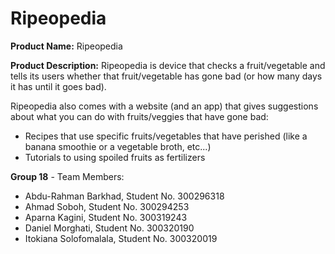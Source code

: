 # Ripeopedia

**Product Name:** Ripeopedia

**Product Description:** Ripeopedia is device that checks a fruit/vegetable and tells its users whether that fruit/vegetable has gone bad (or how many days it has until it goes bad). 

Ripeopedia also comes with a website (and an app) that gives suggestions about what you can do with fruits/veggies that have gone bad:
- Recipes that use specific fruits/vegetables that have perished (like a banana smoothie or a vegetable broth, etc...)
- Tutorials to using spoiled fruits as fertilizers

**Group 18** - Team Members:
- Abdu-Rahman Barkhad, Student No. 300296318
- Ahmad Soboh, Student No. 300294253
- Aparna Kagini, Student No. 300319243
- Daniel Morghati, Student No. 300320190
- Itokiana Solofomalala, Student No. 300320019



